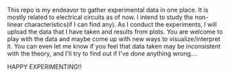 This repo is my endeavor to gather experimental data in one place.
It is mostly related to electrical circuits as of now. I intend to study the non-linear characteristics(if I can find any).
As I conduct the experiments, I will upload the data that I have taken and results from plots.
You are welcome to play with the data and maybe come up with new ways to visualize/interpret it.
You can even let me know if you feel that data taken may be inconsistent with the theory, and I'll try to find out if I've done
anything wrong....

HAPPY EXPERIMENTING!!
